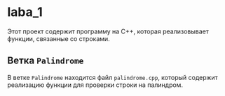 # laba_1
Этот проект содержит программу на C++, которая реализовывает функции, связанные со строками. 

## Ветка `Palindrome`

В ветке `Palindrome` находится файл `palindrome.cpp`, который содержит реализацию функции для проверки строки на палиндром.

